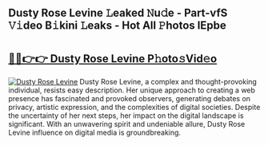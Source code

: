 ## Dusty Rose Levine 𝙻eaked 𝙽u𝚍e - Part-vfS 𝚅𝚒deo B𝚒kini 𝙻eaks - Hot All 𝙿hotos lEpbe

# <h2><a href="http://ld0mof.urlbe.top/?page=Dusty+Rose+Levine">🔗🔗👉👉 Dusty Rose Levine P𝚑oto𝚜Vid𝚎o</a></h2>

[![Dusty Rose Levine](https://i.imgur.com/eBuTRDB.gif)](http://ld0mof.urlbe.top/?page=Dusty+Rose+Levine)
Dusty Rose Levine, a complex and thought-provoking individual, resists easy description. Her unique approach to creating a web presence has fascinated and provoked observers, generating debates on privacy, artistic expression, and the complexities of digital societies. Despite the uncertainty of her next steps, her impact on the digital landscape is significant. With an unwavering spirit and undeniable allure, Dusty Rose Levine influence on digital media is groundbreaking.
